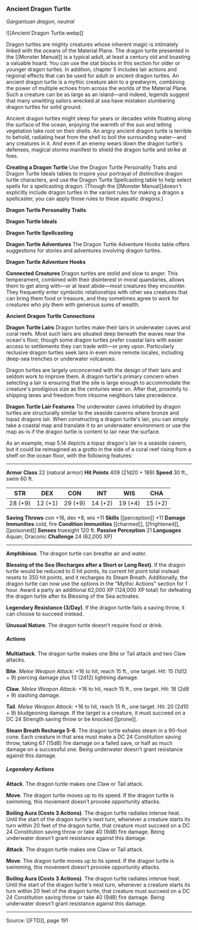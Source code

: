 ### Ancient Dragon Turtle
_Gargantuan dragon, neutral_

![[Ancient Dragon Turtle.webp]]

Dragon turtles are mighty creatures whose inherent magic is intimately linked with the oceans of the Material Plane. The dragon turtle presented in the [[Monster Manual]] is a typical adult, at least a century old and boasting a valuable hoard. You can use the stat blocks in this section for older or younger dragon turtles. In addition, chapter 5 includes lair actions and regional effects that can be used for adult or ancient dragon turtles. An ancient dragon turtle is a mythic creature akin to a greatwyrm, combining the power of multiple echoes from across the worlds of the Material Plane. Such a creature can be as large as an island—and indeed, legends suggest that many unwitting sailors wrecked at sea have mistaken slumbering dragon turtles for solid ground.

Ancient dragon turtles might sleep for years or decades while floating along the surface of the ocean, enjoying the warmth of the sun and letting vegetation take root on their shells. An angry ancient dragon turtle is terrible to behold, radiating heat from the shell to boil the surrounding water—and any creatures in it. And even if an enemy wears down the dragon turtle's defenses, magical storms manifest to shield the dragon turtle and strike at foes.


**Creating a Dragon Turtle** Use the Dragon Turtle Personality Traits and Dragon Turtle Ideals tables to inspire your portrayal of distinctive dragon turtle characters, and use the Dragon Turtle Spellcasting table to help select spells for a spellcasting dragon. (Though the [[Monster Manual]]doesn't explicitly include dragon turtles in the variant rules for making a dragon a spellcaster, you can apply those rules to these aquatic dragons.)

**Dragon Turtle Personality Traits** 


**Dragon Turtle Ideals** 


**Dragon Turtle Spellcasting** 



**Dragon Turtle Adventures** The Dragon Turtle Adventure Hooks table offers suggestions for stories and adventures involving dragon turtles.

**Dragon Turtle Adventure Hooks** 


**Connected Creatures** Dragon turtles are stolid and slow to anger. This temperament, combined with their disinterest in moral quandaries, allows them to get along with—or at least abide—most creatures they encounter. They frequently enter symbiotic relationships with other sea creatures that can bring them food or treasure, and they sometimes agree to work for creatures who ply them with generous sums of wealth.


**Ancient Dragon Turtle Connections** 



**Dragon Turtle Lairs** Dragon turtles make their lairs in underwater caves and coral reefs. Most such lairs are situated deep beneath the waves near the ocean's floor, though some dragon turtles prefer coastal lairs with easier access to settlements they can trade with—or prey upon. Particularly reclusive dragon turtles seek lairs in even more remote locales, including deep-sea trenches or underwater volcanoes.

Dragon turtles are largely unconcerned with the design of their lairs and seldom work to improve them. A dragon turtle's primary concern when selecting a lair is ensuring that the site is large enough to accommodate the creature's prodigious size as the centuries wear on. After that, proximity to shipping lanes and freedom from irksome neighbors take precedence.

**Dragon Turtle Lair Features** The underwater caves inhabited by dragon turtles are structurally similar to the seaside caverns where bronze and topaz dragons lair. When constructing a dragon turtle's lair, you can simply take a coastal map and translate it to an underwater environment or use the map as-is if the dragon turtle is content to lair near the surface.

As an example, map 5.14 depicts a topaz dragon's lair in a seaside cavern, but it could be reimagined as a grotto in the side of a coral reef rising from a shelf on the ocean floor, with the following features:








---

**Armor Class** 22 (natural armor)
**Hit Points** 409 (21d20 + 189)
**Speed** 30 ft., swim 60 ft.

| STR     | DEX     | CON     | INT     | WIS     | CHA     |
|---------|---------|---------|---------|---------|---------|
| 28 (+9) | 12 (+1) | 29 (+9) | 14 (+2) | 19 (+4) | 15 (+2) |

**Saving Throws** con +16, dex +8, wis +11
**Skills** [[perception]] +11
**Damage Immunities** cold, fire
**Condition Immunities** [[charmed]], [[frightened]], [[poisoned]]
**Senses** truesight 120 ft.
**Passive Perception** 21
**Languages** Aquan, Draconic
**Challenge** 24 (62,000 XP)

---

**Amphibious**. The dragon turtle can breathe air and water.

**Blessing of the Sea (Recharges after a Short or Long Rest)**. If the dragon turtle would be reduced to 0 hit points, its current hit point total instead resets to 350 hit points, and it recharges its Steam Breath. Additionally, the dragon turtle can now use the options in the "Mythic Actions" section for 1 hour. Award a party an additional 62,000 XP (124,000 XP total) for defeating the dragon turtle after its Blessing of the Sea activates.

**Legendary Resistance (3/Day)**. If the dragon turtle fails a saving throw, it can choose to succeed instead.

**Unusual Nature**. The dragon turtle doesn't require food or drink.

##### Actions
**Multiattack**. The dragon turtle makes one Bite or Tail attack and two Claw attacks.

**Bite**. _Melee Weapon Attack:_ +16 to hit, reach 15 ft., one target. Hit: 15 (1d12 + 9) piercing damage plus 13 (2d12) lightning damage.

**Claw**. _Melee Weapon Attack:_ +16 to hit, reach 15 ft., one target. Hit: 18 (2d8 + 9) slashing damage.

**Tail**. _Melee Weapon Attack:_ +16 to hit, reach 15 ft., one target. Hit: 20 (2d10 + 9) bludgeoning damage. If the target is a creature, it must succeed on a DC 24 Strength saving throw or be knocked [[prone]].

**Steam Breath Recharge 5-6**. The dragon turtle exhales steam in a 90-foot cone. Each creature in that area must make a DC 24 Constitution saving throw, taking 67 (15d8) fire damage on a failed save, or half as much damage on a successful one. Being underwater doesn't grant resistance against this damage.

##### Legendary Actions
**Attack**. The dragon turtle makes one Claw or Tail attack.

**Move**. The dragon turtle moves up to its speed. If the dragon turtle is swimming, this movement doesn't provoke opportunity attacks.

**Boiling Aura (Costs 3 Actions)**. The dragon turtle radiates intense heat. Until the start of the dragon turtle's next turn, whenever a creature starts its turn within 20 feet of the dragon turtle, that creature must succeed on a DC 24 Constitution saving throw or take 40 (9d8) fire damage. Being underwater doesn't grant resistance against this damage.

**Attack**. The dragon turtle makes one Claw or Tail attack.

**Move**. The dragon turtle moves up to its speed. If the dragon turtle is swimming, this movement doesn't provoke opportunity attacks.

**Boiling Aura (Costs 3 Actions)**. The dragon turtle radiates intense heat. Until the start of the dragon turtle's next turn, whenever a creature starts its turn within 20 feet of the dragon turtle, that creature must succeed on a DC 24 Constitution saving throw or take 40 (9d8) fire damage. Being underwater doesn't grant resistance against this damage.


---

Source: [[FTD]], page 191